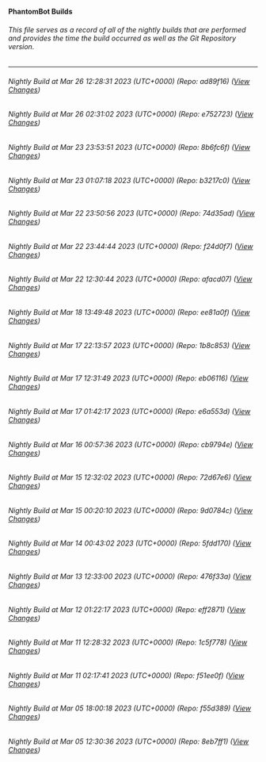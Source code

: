**PhantomBot Builds**

###### This file serves as a record of all of the nightly builds that are performed and provides the time the build occurred as well as the Git Repository version.
-------------------------------------------------------------------------------------------------------------
###### Nightly Build at Mar 26 12:28:31 2023 (UTC+0000) (Repo: ad89f16) ([View Changes](https://github.com/PhantomBot/PhantomBot/compare/e752723...ad89f16))
###### Nightly Build at Mar 26 02:31:02 2023 (UTC+0000) (Repo: e752723) ([View Changes](https://github.com/PhantomBot/PhantomBot/compare/8b6fc6f...e752723))
###### Nightly Build at Mar 23 23:53:51 2023 (UTC+0000) (Repo: 8b6fc6f) ([View Changes](https://github.com/PhantomBot/PhantomBot/compare/b3217c0...8b6fc6f))
###### Nightly Build at Mar 23 01:07:18 2023 (UTC+0000) (Repo: b3217c0) ([View Changes](https://github.com/PhantomBot/PhantomBot/compare/74d35ad...b3217c0))
###### Nightly Build at Mar 22 23:50:56 2023 (UTC+0000) (Repo: 74d35ad) ([View Changes](https://github.com/PhantomBot/PhantomBot/compare/f24d0f7...74d35ad))
###### Nightly Build at Mar 22 23:44:44 2023 (UTC+0000) (Repo: f24d0f7) ([View Changes](https://github.com/PhantomBot/PhantomBot/compare/afacd07...f24d0f7))
###### Nightly Build at Mar 22 12:30:44 2023 (UTC+0000) (Repo: afacd07) ([View Changes](https://github.com/PhantomBot/PhantomBot/compare/ee81a0f...afacd07))
###### Nightly Build at Mar 18 13:49:48 2023 (UTC+0000) (Repo: ee81a0f) ([View Changes](https://github.com/PhantomBot/PhantomBot/compare/1b8c853...ee81a0f))
###### Nightly Build at Mar 17 22:13:57 2023 (UTC+0000) (Repo: 1b8c853) ([View Changes](https://github.com/PhantomBot/PhantomBot/compare/eb06116...1b8c853))
###### Nightly Build at Mar 17 12:31:49 2023 (UTC+0000) (Repo: eb06116) ([View Changes](https://github.com/PhantomBot/PhantomBot/compare/e6a553d...eb06116))
###### Nightly Build at Mar 17 01:42:17 2023 (UTC+0000) (Repo: e6a553d) ([View Changes](https://github.com/PhantomBot/PhantomBot/compare/cb9794e...e6a553d))
###### Nightly Build at Mar 16 00:57:36 2023 (UTC+0000) (Repo: cb9794e) ([View Changes](https://github.com/PhantomBot/PhantomBot/compare/72d67e6...cb9794e))
###### Nightly Build at Mar 15 12:32:02 2023 (UTC+0000) (Repo: 72d67e6) ([View Changes](https://github.com/PhantomBot/PhantomBot/compare/9d0784c...72d67e6))
###### Nightly Build at Mar 15 00:20:10 2023 (UTC+0000) (Repo: 9d0784c) ([View Changes](https://github.com/PhantomBot/PhantomBot/compare/5fdd170...9d0784c))
###### Nightly Build at Mar 14 00:43:02 2023 (UTC+0000) (Repo: 5fdd170) ([View Changes](https://github.com/PhantomBot/PhantomBot/compare/476f33a...5fdd170))
###### Nightly Build at Mar 13 12:33:00 2023 (UTC+0000) (Repo: 476f33a) ([View Changes](https://github.com/PhantomBot/PhantomBot/compare/eff2871...476f33a))
###### Nightly Build at Mar 12 01:22:17 2023 (UTC+0000) (Repo: eff2871) ([View Changes](https://github.com/PhantomBot/PhantomBot/compare/1c5f778...eff2871))
###### Nightly Build at Mar 11 12:28:32 2023 (UTC+0000) (Repo: 1c5f778) ([View Changes](https://github.com/PhantomBot/PhantomBot/compare/f51ee0f...1c5f778))
###### Nightly Build at Mar 11 02:17:41 2023 (UTC+0000) (Repo: f51ee0f) ([View Changes](https://github.com/PhantomBot/PhantomBot/compare/f55d389...f51ee0f))
###### Nightly Build at Mar 05 18:00:18 2023 (UTC+0000) (Repo: f55d389) ([View Changes](https://github.com/PhantomBot/PhantomBot/compare/8eb7ff1...f55d389))
###### Nightly Build at Mar 05 12:30:36 2023 (UTC+0000) (Repo: 8eb7ff1) ([View Changes](https://github.com/PhantomBot/PhantomBot/compare/f647ae4...8eb7ff1))
